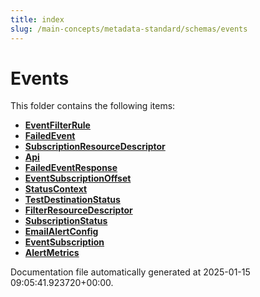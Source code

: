 ```yaml
---
title: index
slug: /main-concepts/metadata-standard/schemas/events
---
```


# Events

This folder contains the following items:

- [**EventFilterRule**](/main-concepts/metadata-standard/schemas/events/eventfilterrule)
- [**FailedEvent**](/main-concepts/metadata-standard/schemas/events/failedevent)
- [**SubscriptionResourceDescriptor**](/main-concepts/metadata-standard/schemas/events/subscriptionresourcedescriptor)
- [**Api**](/main-concepts/metadata-standard/schemas/events/api)
- [**FailedEventResponse**](/main-concepts/metadata-standard/schemas/events/failedeventresponse)
- [**EventSubscriptionOffset**](/main-concepts/metadata-standard/schemas/events/eventsubscriptionoffset)
- [**StatusContext**](/main-concepts/metadata-standard/schemas/events/statuscontext)
- [**TestDestinationStatus**](/main-concepts/metadata-standard/schemas/events/testdestinationstatus)
- [**FilterResourceDescriptor**](/main-concepts/metadata-standard/schemas/events/filterresourcedescriptor)
- [**SubscriptionStatus**](/main-concepts/metadata-standard/schemas/events/subscriptionstatus)
- [**EmailAlertConfig**](/main-concepts/metadata-standard/schemas/events/emailalertconfig)
- [**EventSubscription**](/main-concepts/metadata-standard/schemas/events/eventsubscription)
- [**AlertMetrics**](/main-concepts/metadata-standard/schemas/events/alertmetrics)


Documentation file automatically generated at 2025-01-15 09:05:41.923720+00:00.
